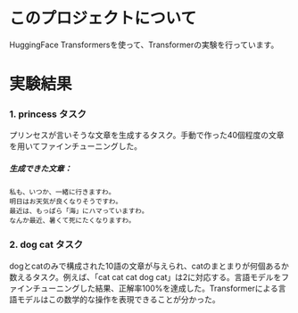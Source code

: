 # このプロジェクトについて
HuggingFace Transformersを使って、Transformerの実験を行っています。

# 実験結果
### 1. princess タスク
プリンセスが言いそうな文章を生成するタスク。手動で作った40個程度の文章を用いてファインチューニングした。
##### 生成できた文章：
```
私も、いつか、一緒に行きますわ。
明日はお天気が良くなりそうですわ。
最近は、もっぱら「海」にハマっていますわ。
なんか最近、暑くて死にたくなりますわ。
```

### 2. dog cat タスク
dogとcatのみで構成された10語の文章が与えられ、catのまとまりが何個あるか数えるタスク。例えば、「cat cat cat dog cat」は2に対応する。言語モデルをファインチューニングした結果、正解率100%を達成した。Transformerによる言語モデルはこの数学的な操作を表現できることが分かった。
